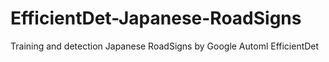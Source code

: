 # EfficientDet-Japanese-RoadSigns
Training and detection Japanese RoadSigns by Google Automl EfficientDet 
